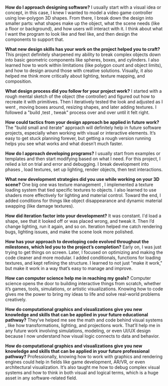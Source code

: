 
**How do I approach designing software?**
I usually start with a visual idea or concept, in this case, I knew I wanted to model a video game controller using low-polygon 3D shapes. From there, I break down the design into smaller parts: what shapes make up the object, what the scene needs (like a floor or background), and how users will interact with it. I think about what I want the program to look like and feel like, and then design the components to support that.

**What new design skills has your work on the project helped you to craft?**
This project definitely sharpened my ability to break complex objects down into basic geometric components like spheres, boxes, and cylinders. I also learned how to work within limitations (like polygon count and object limits), and how to design around those with creative solutions. Visually, it also helped me think more critically about lighting, texture mapping, and composition.

**What design process did you follow for your project work?**
I started with a rough mental sketch of the object (the controller) and figured out how to recreate it with primitives. Then I iteratively tested the look and adjusted as I went , moving boxes around, resizing shapes, and later adding textures. I followed a "build ,test , tweak" process over and over until it felt right.

**How could tactics from your design approach be applied in future work?**
The "build small and iterate" approach will definitely help in future software projects, especially when working with visual or interactive elements. It’s easy to get stuck planning forever, but getting a rough version running helps you see what works and what doesn’t much faster.

**How do I approach developing programs?**
I usually start from examples or templates and then start modifying based on what I need. For this project, I relied a lot on trial and error and debugging. I break development into phases , load textures, set up lighting, render objects, then test interactions.

**What new development strategies did you use while working on your 3D scene?**
One big one was texture management , I implemented a texture loading system that tied specific textures to objects. I also learned to use shaders more effectively for lighting and material control. Toward the end, I added conditions for things like object disappearance and dynamic material swapping (like damage textures).

**How did iteration factor into your development?**
It was constant. I'd load a shape, see that it looked off or was placed wrong, and tweak it. Then I’d change lighting, run it again, and so on. Iteration helped me catch rendering bugs, lighting issues, and make the scene look more polished.

**How has your approach to developing code evolved throughout the milestones, which led you to the project’s completion?**
Early on, I was just trying to get things on screen. Later, I focused on optimizing and making the code cleaner and more modular. I added conditionals, functions for loading textures, and kept refining the structure. I learned to not just "make it work," but make it work in a way that’s easy to manage and improve.

**How can computer science help me in reaching my goals?**
Computer science opens the door to building interactive things from scratch, whether it’s games, tools, simulations, or artistic visualizations. Knowing how to code gives me the power to bring my ideas to life and solve real-world problems creatively.

**How do computational graphics and visualizations give you new knowledge and skills that can be applied in your future educational pathway?**
They’ve helped me see the math and code behind visual systems , like how transformations, lighting, and projections work. That’ll help me in any future work involving simulations, modeling, or even UI/UX design because I now understand how visual logic connects to data and behavior.

**How do computational graphics and visualizations give you new knowledge and skills that can be applied in your future professional pathway?**
Professionally, knowing how to work with graphics and rendering engines could help in fields like game development, AR/VR, or even architectural visualization. It’s also taught me how to debug complex visual systems and how to think in both visual and logical terms, which is a huge asset in any software-related field.


